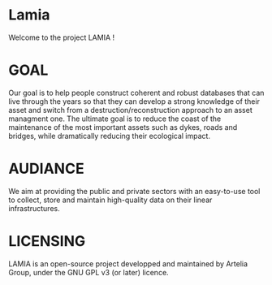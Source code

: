 # Lamia

Welcome to the project LAMIA !

# GOAL

Our goal is to help people construct coherent and robust databases that can live through the years so that they can develop a strong knowledge of their asset and switch from a destruction/reconstruction approach to an asset managment one. 
The ultimate goal is to reduce the coast of the maintenance of the most important assets such as dykes, roads and bridges, while dramatically reducing their ecological impact. 

# AUDIANCE
We aim at providing the public and private sectors with an easy-to-use tool to collect, store and maintain high-quality data on their linear infrastructures.  

# LICENSING 
LAMIA is an open-source project developped and maintained by Artelia Group, under the  GNU GPL v3 (or later) licence. 